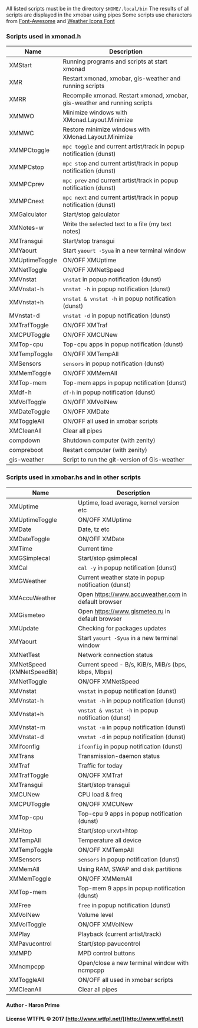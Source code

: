 
All listed scripts must be in the directory `$HOME/.local/bin`
The results of all scripts are displayed in the xmobar using pipes
Some scripts use characters from [Font-Awesome](https://github.com/FortAwesome/Font-Awesome) and [Weather Icons Font](https://github.com/erikflowers/weather-icons)


### Scripts used in xmonad.h

| Name                       | Description                                                               |
| -------------------------- | ------------------------------------------------------------------------- |
| XMStart                    | Running programs and scripts at start xmonad                              |
| XMR                        | Restart xmonad, xmobar, gis-weather and running scripts                   |
| XMRR                       | Recompile xmonad. Restart xmonad, xmobar, gis-weather and running scripts |
| XMMWO                      | Minimize windows with XMonad.Layout.Minimize                              |
| XMMWC                      | Restore minimize windows with XMonad.Layout.Minimize                      |
| XMMPCtoggle                | `mpc toggle` and current artist/track in popup notification (dunst)       |
| XMMPCstop                  | `mpc stop` and current artist/track in popup notification (dunst)         |
| XMMPCprev                  | `mpc prev` and current artist/track in popup notification (dunst)         |
| XMMPCnext                  | `mpc next` and current artist/track in popup notification (dunst)         |
| XMGalculator               | Start/stop galculator                                                     |
| XMNotes-w                  | Write the selected text to a file (my text notes)                         |
| XMTransgui                 | Start/stop transgui                                                       |
| XMYaourt                   | Start `yaourt -Syua` in a new terminal window                             |
| XMUptimeToggle             | ON/OFF XMUptime                                                           |
| XMNetToggle                | ON/OFF XMNetSpeed                                                         |
| XMVnstat                   | `vnstat` in popup notification (dunst)                                    |
| XMVnstat-h                 | `vnstat -h` in popup notification (dunst)                                 |
| XMVnstat+h                 | `vnstat & vnstat -h` in popup notification (dunst)                        |
| MVnstat-d                  | `vnstat -d` in popup notification (dunst)                                 |
| XMTrafToggle               | ON/OFF XMTraf                                                             |
| XMCPUToggle                | ON/OFF XMCUNew                                                            |
| XMTop-cpu                  | Top-cpu apps in popup notification (dunst)                                |
| XMTempToggle               | ON/OFF XMTempAll                                                          |
| XMSensors                  | `sensors` in popup notification (dunst)                                   |
| XMMemToggle                | ON/OFF XMMemAll                                                           |
| XMTop-mem                  | Top-mem apps in popup notification (dunst)                                |
| XMdf-h                     | `df-h` in popup notification (dunst)                                      |
| XMVolToggle                | ON/OFF XMVolNew                                                           |
| XMDateToggle               | ON/OFF XMDate                                                             |
| XMToggleAll                | ON/OFF all used in xmobar scripts                                         |
| XMCleanAll                 | Clear all pipes                                                           |
| compdown                   | Shutdown computer (with zenity)                                           |
| compreboot                 | Restart computer (with zenity)                                            |
| gis-weather                | Script to run the git-version of Gis-weather                              |


### Scripts used in xmobar.hs and in other scripts

| Name                       | Description                                                               |
| -------------------------- | ------------------------------------------------------------------------- |
| XMUptime                   | Uptime, load average, kernel version etc |
| XMUptimeToggle             | ON/OFF XMUptime |
| XMDate                     | Date, tz etc |
| XMDateToggle               | ON/OFF XMDate |
| XMTime                     | Current time |
| XMGSimplecal               | Start/stop gsimplecal |
| XMCal                      | `cal -y` in popup notification (dunst) |
| XMGWeather                 | Current weather state in popup notification (dunst) |
| XMAccuWeather              | Open https://www.accuweather.com in default browser |
| XMGismeteo                 | Open https://www.gismeteo.ru in default browser |
| XMUpdate                   | Checking for packages updates |
| XMYaourt                   | Start `yaourt -Syua` in a new terminal window |
| XMNetTest                  | Network connection status |
| XMNetSpeed (XMNetSpeedBit) | Current speed - B/s, KiB/s, MiB/s (bps, kbps, Mbps) |
| XMNetToggle                | ON/OFF XMNetSpeed |
| XMVnstat                   | `vnstat` in popup notification (dunst) |
| XMVnstat-h                 | `vnstat -h` in popup notification (dunst) |
| XMVnstat+h                 | `vnstat & vnstat -h` in popup notification (dunst) |
| XMVnstat-m                 | `vnstat -m` in popup notification (dunst) |
| XMVnstat-d                 | `vnstat -d` in popup notification (dunst) |
| XMifconfig                 | `ifconfig` in popup notification (dunst) |
| XMTrans                    | Transmission-daemon status |
| XMTraf                     | Traffic for today |
| XMTrafToggle               | ON/OFF XMTraf |
| XMTransgui                 | Start/stop transgui |
| XMCUNew                    | CPU load & freq |
| XMCPUToggle                | ON/OFF XMCUNew |
| XMTop-cpu                  | Top-cpu 9 apps in popup notification (dunst) |
| XMHtop                     | Start/stop urxvt+htop |
| XMTempAll                  | Temperature all device |
| XMTempToggle               | ON/OFF XMTempAll |
| XMSensors                  | `sensors` in popup notification (dunst) |
| XMMemAll                   | Using RAM, SWAP and disk partitions |
| XMMemToggle                | ON/OFF XMMemAll |
| XMTop-mem                  | Top-mem 9 apps in popup notification (dunst) |
| XMFree                     | `free` in popup notification (dunst) |
| XMVolNew                   | Volume level |
| XMVolToggle                | ON/OFF XMVolNew |
| XMPlay                     | Playback (current artist/track) |
| XMPavucontrol              | Start/stop pavucontrol |
| XMMPD                      | MPD control buttons |
| XMncmpcpp                  | Open/close a new terminal window with ncmpcpp |
| XMToggleAll                | ON/OFF all used in xmobar scripts |
| XMCleanAll                 | Clear all pipes |

#### Author - Haron Prime
#### License WTFPL © 2017 [http://www.wtfpl.net/](http://www.wtfpl.net/)

